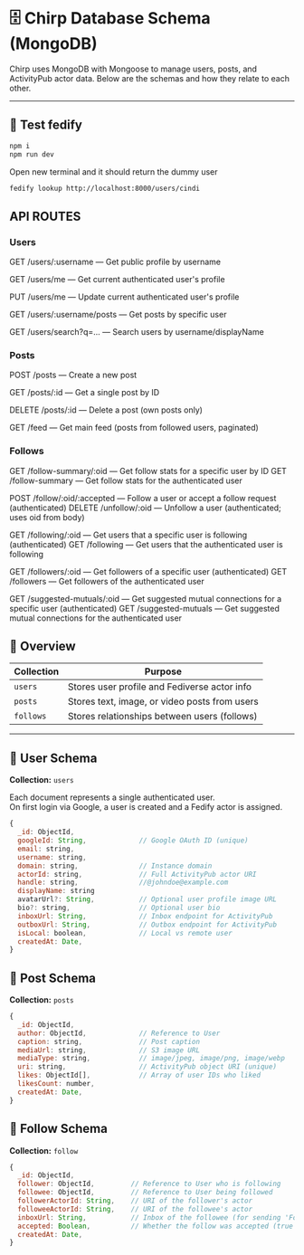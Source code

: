 # 🗄️ Chirp Database Schema (MongoDB)

Chirp uses MongoDB with Mongoose to manage users, posts, and ActivityPub actor data. Below are the schemas and how they relate to each other.

---

## 📌 Test fedify

```bash
npm i
npm run dev
```
Open new terminal and it should return the dummy user
```bash
fedify lookup http://localhost:8000/users/cindi
```

## API ROUTES

### Users
GET /users/:username — Get public profile by username

GET /users/me — Get current authenticated user's profile

PUT /users/me — Update current authenticated user's profile

GET /users/:username/posts — Get posts by specific user

GET /users/search?q=... — Search users by username/displayName

### Posts
POST /posts — Create a new post

GET /posts/:id — Get a single post by ID

DELETE /posts/:id — Delete a post (own posts only)

GET /feed — Get main feed (posts from followed users, paginated)

### Follows
GET /follow-summary/:oid — Get follow stats for a specific user by ID
GET /follow-summary — Get follow stats for the authenticated user

POST /follow/:oid/:accepted — Follow a user or accept a follow request (authenticated)
DELETE /unfollow/:oid — Unfollow a user (authenticated; uses oid from body)

GET /following/:oid — Get users that a specific user is following (authenticated)
GET /following — Get users that the authenticated user is following

GET /followers/:oid — Get followers of a specific user (authenticated)
GET /followers — Get followers of the authenticated user

GET /suggested-mutuals/:oid — Get suggested mutual connections for a specific user (authenticated)
GET /suggested-mutuals — Get suggested mutual connections for the authenticated user

## 📌 Overview

| Collection | Purpose                                         |
|------------|-------------------------------------------------|
| `users`    | Stores user profile and Fediverse actor info    |
| `posts`    | Stores text, image, or video posts from users   |
| `follows`  | Stores relationships between users (follows)    |

---

## 👤 User Schema

**Collection:** `users`

Each document represents a single authenticated user.  
On first login via Google, a user is created and a Fedify actor is assigned.

```js
{
  _id: ObjectId,
  googleId: String,             // Google OAuth ID (unique)
  email: string,
  username: string,       
  domain: string,               // Instance domain
  actorId: string,              // Full ActivityPub actor URI
  handle: string,               //@johndoe@example.com
  displayName: string
  avatarUrl?: String,           // Optional user profile image URL
  bio?: string,                 // Optional user bio
  inboxUrl: String,             // Inbox endpoint for ActivityPub
  outboxUrl: String,            // Outbox endpoint for ActivityPub
  isLocal: boolean,             // Local vs remote user
  createdAt: Date,
}
```

## 👤 Post Schema

**Collection:** `posts`

```js
{
  _id: ObjectId,
  author: ObjectId,             // Reference to User
  caption: string,              // Post caption
  mediaUrl: string,             // S3 image URL
  mediaType: string,            // image/jpeg, image/png, image/webp
  uri: string,                  // ActivityPub object URI (unique)
  likes: ObjectId[],            // Array of user IDs who liked
  likesCount: number,        
  createdAt: Date,
}
```

## 👤 Follow Schema

**Collection:** `follow`

```js
{
  _id: ObjectId,
  follower: ObjectId,         // Reference to User who is following
  followee: ObjectId,         // Reference to User being followed
  followerActorId: String,    // URI of the follower's actor
  followeeActorId: String,    // URI of the followee's actor
  inboxUrl: String,           // Inbox of the followee (for sending 'Follow' activity)
  accepted: Boolean,          // Whether the follow was accepted (true = follow back or approved)
  createdAt: Date,
}